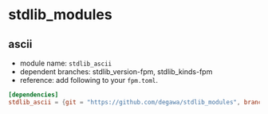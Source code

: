 # stdlib_modules
## ascii
- module name: `stdlib_ascii`
- dependent branches: stdlib_version-fpm, stdlib_kinds-fpm
- reference: add following to your `fpm.toml`.

```toml
[dependencies]
stdlib_ascii = {git = "https://github.com/degawa/stdlib_modules", branch="stdlib_ascii-fpm"}
```
